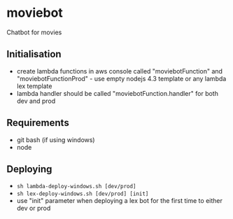 # moviebot
Chatbot for movies

## Initialisation

- create lambda functions in aws console called "moviebotFunction" and "moviebotFunctionProd" - use empty nodejs 4.3 template or any lambda lex template
- lambda handler should be called "moviebotFunction.handler" for both dev and prod

## Requirements
- git bash (if using windows)
- node

## Deploying
- `sh lambda-deploy-windows.sh [dev/prod]`
- `sh lex-deploy-windows.sh [dev/prod] [init]`
- use "init" parameter when deploying a lex bot for the first time to either dev or prod
